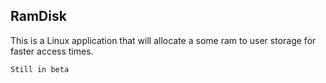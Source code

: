 ## RamDisk

This is a Linux application that will allocate a some ram to user storage for faster access times.

```markdown
Still in beta
```